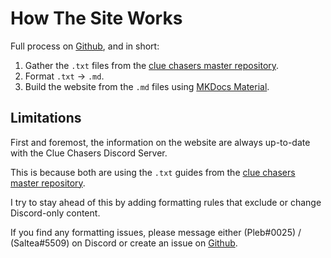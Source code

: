 # How The Site Works

Full process on [Github](https://github.com/Clue-Chasers/Clue-Chasers.github.io), and in short:

1. Gather the `.txt` files from the [clue chasers master repository](https://github.com/Clue-Chasers/cc-master).
2. Format `.txt` -> `.md`.
3. Build the website from the `.md` files using [MKDocs Material](https://squidfunk.github.io/mkdocs-material).

## Limitations

First and foremost, the information on the website are always up-to-date with the Clue Chasers Discord Server.

This is because both are using the `.txt` guides from the [clue chasers master repository](https://github.com/Clue-Chasers/cc-master).

I try to stay ahead of this by adding formatting rules that exclude or change Discord-only content.

If you find any formatting issues, please message either (Pleb#0025) / (Saltea#5509) on Discord or create an issue on [Github](https://github.com/Clue-Chasers/Clue-Chasers.github.io).
